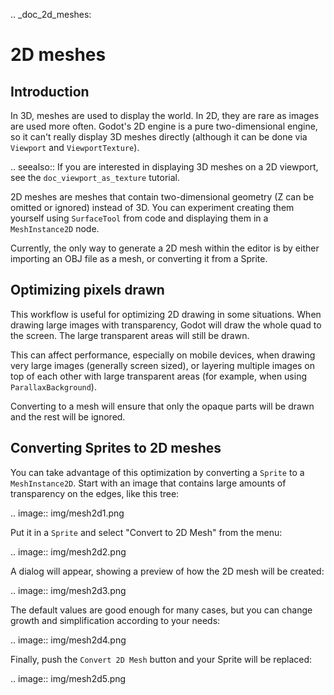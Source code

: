 .. _doc_2d_meshes:

2D meshes
=========

Introduction
------------

In 3D, meshes are used to display the world. In 2D, they are rare as images are used more often.
Godot's 2D engine is a pure two-dimensional engine, so it can't really display 3D meshes directly (although it can be done
via `Viewport` and `ViewportTexture`).

.. seealso:: If you are interested in displaying 3D meshes on a 2D viewport, see the `doc_viewport_as_texture` tutorial.

2D meshes are meshes that contain two-dimensional geometry (Z can be omitted or ignored) instead of 3D.
You can experiment creating them yourself using `SurfaceTool` from code and displaying them in a `MeshInstance2D` node.

Currently, the only way to generate a 2D mesh within the editor is by either importing an OBJ file as a mesh, or converting it from a Sprite.

Optimizing pixels drawn
-----------------------

This workflow is useful for optimizing 2D drawing in some situations. When drawing large images with transparency, Godot will draw the whole quad to the screen. The large transparent areas will still be drawn.

This can affect performance, especially on mobile devices, when drawing very large images (generally screen sized),
or layering multiple images on top of each other with large transparent areas (for example, when using `ParallaxBackground`).

Converting to a mesh will ensure that only the opaque parts will be drawn and the rest will be ignored.

Converting Sprites to 2D meshes
-------------------------------

You can take advantage of this optimization by converting a `Sprite` to a `MeshInstance2D`.
Start with an image that contains large amounts of transparency on the edges, like this tree:

.. image:: img/mesh2d1.png

Put it in a `Sprite` and select "Convert to 2D Mesh" from the menu:

.. image:: img/mesh2d2.png

A dialog will appear, showing a preview of how the 2D mesh will be created:

.. image:: img/mesh2d3.png

The default values are good enough for many cases, but you can change growth and simplification according to your needs:

.. image:: img/mesh2d4.png

Finally, push the `Convert 2D Mesh` button and your Sprite will be replaced:

.. image:: img/mesh2d5.png
